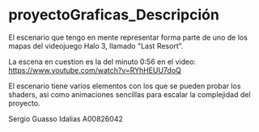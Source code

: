 # proyectoGraficas_Descripción

El escenario que tengo en mente representar forma parte de uno de los mapas del videojuego Halo 3, llamado "Last Resort".

La escena en cuestion es la del minuto 0:56 en el video: https://www.youtube.com/watch?v=RYhHEUU7doQ

El escenario tiene varios elementos con los que se pueden probar los shaders, asi como animaciones sencillas para escalar la complejidad del proyecto.

Sergio Guasso Idalias
A00826042
